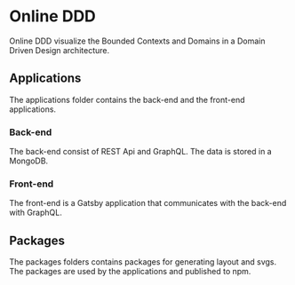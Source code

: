 # Online DDD

Online DDD visualize the Bounded Contexts and Domains in a Domain Driven Design architecture.

## Applications

The applications folder contains the back-end and the front-end applications.

### Back-end

The back-end consist of REST Api and GraphQL. The data is stored in a MongoDB.

### Front-end

The front-end is a Gatsby application that communicates with the back-end with GraphQL.

## Packages

The packages folders contains packages for generating layout and svgs. The packages are used by the applications and published to npm.

